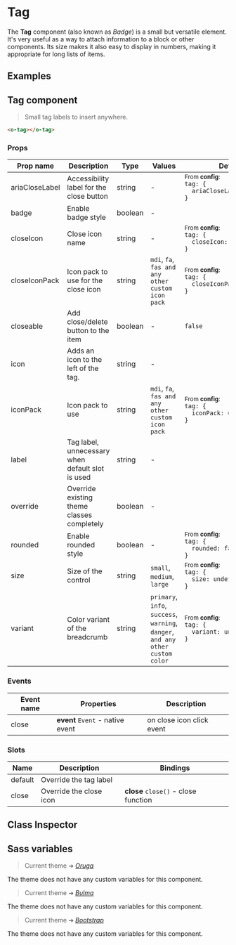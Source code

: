 # Tag

<section class="odocs-head">

The **Tag** component (also known as _Badge_) is a small but versatile element. It's very useful as a way to attach information to a block or other components. Its size makes it also easy to display in numbers, making it appropriate for long lists of items.

</section>

<section class="odocs-examples">

## Examples

<example-tag />

</section>

<section class="odocs-specs">

## Tag component

> Small tag labels to insert anywhere.

```html
<o-tag></o-tag>
```

### Props

| Prop name      | Description                                      | Type    | Values                                                                          | Default                                                                                                                                                |
| -------------- | ------------------------------------------------ | ------- | ------------------------------------------------------------------------------- | ------------------------------------------------------------------------------------------------------------------------------------------------------ |
| ariaCloseLabel | Accessibility label for the close button         | string  | -                                                                               | <div><small>From <b>config</b>:</small></div><code style='white-space: nowrap; padding: 0;'>tag: {<br>&nbsp;&nbsp;ariaCloseLabel: "Close"<br>}</code>  |
| badge          | Enable badge style                               | boolean | -                                                                               | <code style='white-space: nowrap; padding: 0;'></code>                                                                                                 |
| closeIcon      | Close icon name                                  | string  | -                                                                               | <div><small>From <b>config</b>:</small></div><code style='white-space: nowrap; padding: 0;'>tag: {<br>&nbsp;&nbsp;closeIcon: "close"<br>}</code>       |
| closeIconPack  | Icon pack to use for the close icon              | string  | `mdi`, `fa`, `fas and any other custom icon pack`                               | <div><small>From <b>config</b>:</small></div><code style='white-space: nowrap; padding: 0;'>tag: {<br>&nbsp;&nbsp;closeIconPack: undefined<br>}</code> |
| closeable      | Add close/delete button to the item              | boolean | -                                                                               | <code style='white-space: nowrap; padding: 0;'>false</code>                                                                                            |
| icon           | Adds an icon to the left of the tag.             | string  | -                                                                               |                                                                                                                                                        |
| iconPack       | Icon pack to use                                 | string  | `mdi`, `fa`, `fas and any other custom icon pack`                               | <div><small>From <b>config</b>:</small></div><code style='white-space: nowrap; padding: 0;'>tag: {<br>&nbsp;&nbsp;iconPack: undefined<br>}</code>      |
| label          | Tag label, unnecessary when default slot is used | string  | -                                                                               |                                                                                                                                                        |
| override       | Override existing theme classes completely       | boolean | -                                                                               |                                                                                                                                                        |
| rounded        | Enable rounded style                             | boolean | -                                                                               | <div><small>From <b>config</b>:</small></div><code style='white-space: nowrap; padding: 0;'>tag: {<br>&nbsp;&nbsp;rounded: false<br>}</code>           |
| size           | Size of the control                              | string  | `small`, `medium`, `large`                                                      | <div><small>From <b>config</b>:</small></div><code style='white-space: nowrap; padding: 0;'>tag: {<br>&nbsp;&nbsp;size: undefined<br>}</code>          |
| variant        | Color variant of the breadcrumb                  | string  | `primary`, `info`, `success`, `warning`, `danger`, `and any other custom color` | <div><small>From <b>config</b>:</small></div><code style='white-space: nowrap; padding: 0;'>tag: {<br>&nbsp;&nbsp;variant: undefined<br>}</code>       |

### Events

| Event name | Properties                       | Description               |
| ---------- | -------------------------------- | ------------------------- |
| close      | **event** `Event` - native event | on close icon click event |

### Slots

| Name    | Description             | Bindings                             |
| ------- | ----------------------- | ------------------------------------ |
| default | Override the tag label  |                                      |
| close   | Override the close icon | **close** `close()` - close function |

</section>

<section class="odocs-classes">

## Class Inspector

<inspector-tag-viewer />

</section>

<section class="odocs-style">

## Sass variables

<div class="theme-oruga">

> Current theme ➜ _[Oruga](https://github.com/oruga-ui/theme-oruga)_

<p>The theme does not have any custom variables for this component.</p>
</div>
<div class="theme-bulma">

> Current theme ➜ _[Bulma](https://github.com/oruga-ui/theme-bulma)_

<p>The theme does not have any custom variables for this component.</p>
</div>
<div class="theme-bootstrap">

> Current theme ➜ _[Bootstrap](https://github.com/oruga-ui/theme-bootstrap)_

<p>The theme does not have any custom variables for this component.</p>
</div>

</section>
